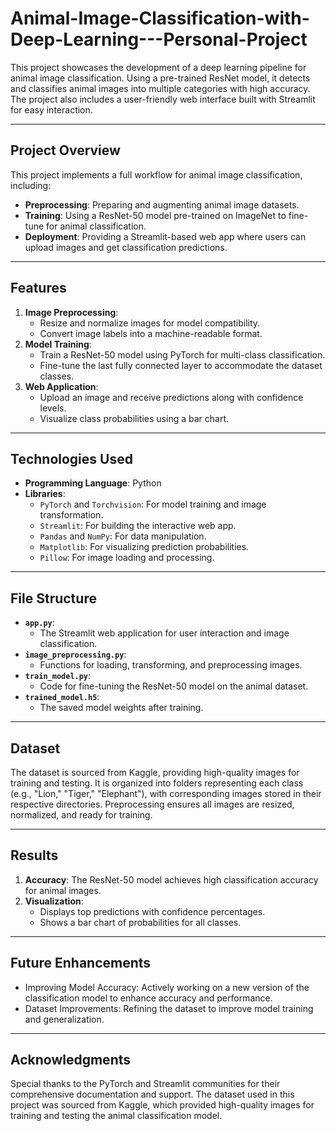 # Animal-Image-Classification-with-Deep-Learning---Personal-Project

This project showcases the development of a deep learning pipeline for animal image classification. Using a pre-trained ResNet model, it detects and classifies animal images into multiple categories with high accuracy. The project also includes a user-friendly web interface built with Streamlit for easy interaction.

---

## **Project Overview**

This project implements a full workflow for animal image classification, including:
- **Preprocessing**: Preparing and augmenting animal image datasets.
- **Training**: Using a ResNet-50 model pre-trained on ImageNet to fine-tune for animal classification.
- **Deployment**: Providing a Streamlit-based web app where users can upload images and get classification predictions.

---

## **Features**
1. **Image Preprocessing**:
   - Resize and normalize images for model compatibility.
   - Convert image labels into a machine-readable format.
2. **Model Training**:
   - Train a ResNet-50 model using PyTorch for multi-class classification.
   - Fine-tune the last fully connected layer to accommodate the dataset classes.
3. **Web Application**:
   - Upload an image and receive predictions along with confidence levels.
   - Visualize class probabilities using a bar chart.

---

## **Technologies Used**
- **Programming Language**: Python 
- **Libraries**:
  - `PyTorch` and `Torchvision`: For model training and image transformation.
  - `Streamlit`: For building the interactive web app.
  - `Pandas` and `NumPy`: For data manipulation.
  - `Matplotlib`: For visualizing prediction probabilities.
  - `Pillow`: For image loading and processing.

---

## **File Structure**
- **`app.py`**:
  - The Streamlit web application for user interaction and image classification.
- **`image_preprocessing.py`**:
  - Functions for loading, transforming, and preprocessing images.
- **`train_model.py`**:
  - Code for fine-tuning the ResNet-50 model on the animal dataset.
- **`trained_model.h5`**:
  - The saved model weights after training.

---

## **Dataset**
The dataset is sourced from Kaggle, providing high-quality images for training and testing. It is organized into folders representing each class (e.g., "Lion," "Tiger," "Elephant"), with corresponding images stored in their respective directories. Preprocessing ensures all images are resized, normalized, and ready for training.

---

## **Results**
1. **Accuracy**: The ResNet-50 model achieves high classification accuracy for animal images.
2. **Visualization**:
   - Displays top predictions with confidence percentages.
   - Shows a bar chart of probabilities for all classes.

---

## **Future Enhancements**
- Improving Model Accuracy: Actively working on a new version of the classification model to enhance accuracy and performance.
- Dataset Improvements: Refining the dataset to improve model training and generalization.

---

## **Acknowledgments**
Special thanks to the PyTorch and Streamlit communities for their comprehensive documentation and support.
The dataset used in this project was sourced from Kaggle, which provided high-quality images for training and testing the animal classification model.
